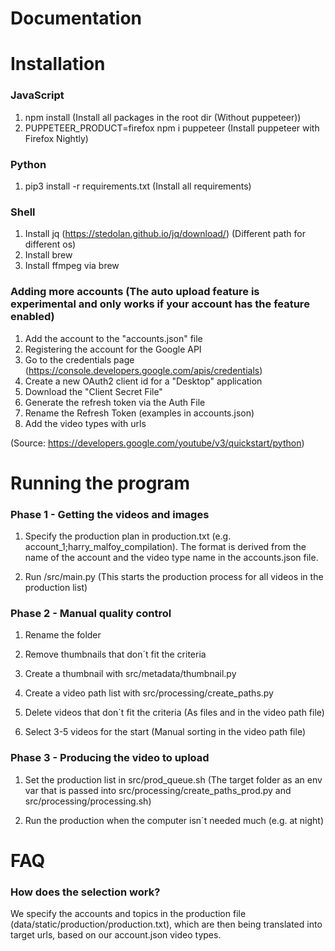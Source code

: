 # Documentation

# Installation

### JavaScript

1. npm install (Install all packages in the root dir (Without puppeteer))
2. PUPPETEER_PRODUCT=firefox npm i puppeteer (Install puppeteer with Firefox Nightly)

### Python

1. pip3 install -r requirements.txt (Install all requirements)

### Shell

1. Install jq (https://stedolan.github.io/jq/download/)
   (Different path for different os)
2. Install brew
3. Install ffmpeg via brew

### Adding more accounts (The auto upload feature is experimental and only works if your account has the feature enabled)

1. Add the account to the "accounts.json" file
2. Registering the account for the Google API
3. Go to the credentials page (https://console.developers.google.com/apis/credentials)
4. Create a new OAuth2 client id for a "Desktop" application
5. Download the "Client Secret File"
6. Generate the refresh token via the Auth File
7. Rename the Refresh Token (examples in accounts.json)
8. Add the video types with urls

(Source: https://developers.google.com/youtube/v3/quickstart/python)

# Running the program

### Phase 1 - Getting the videos and images

1. Specify the production plan in production.txt (e.g. account_1;harry_malfoy_compilation). The format is derived from the name of the account and the video type name in the accounts.json file.

2. Run /src/main.py (This starts the production process for all videos in the production list)

### Phase 2 - Manual quality control

1. Rename the folder

2. Remove thumbnails that don´t fit the criteria

3. Create a thumbnail with src/metadata/thumbnail.py

4. Create a video path list with src/processing/create_paths.py

5. Delete videos that don´t fit the criteria (As files and in the video path file)

6. Select 3-5 videos for the start (Manual sorting in the video path file)

### Phase 3 - Producing the video to upload

1. Set the production list in src/prod_queue.sh (The target folder as an env var that is passed into src/processing/create_paths_prod.py and src/processing/processing.sh)

2. Run the production when the computer isn´t needed much (e.g. at night)

# FAQ

### How does the selection work?

We specify the accounts and topics in the production file (data/static/production/production.txt), which are then being translated into target urls, based on our account.json video types.
